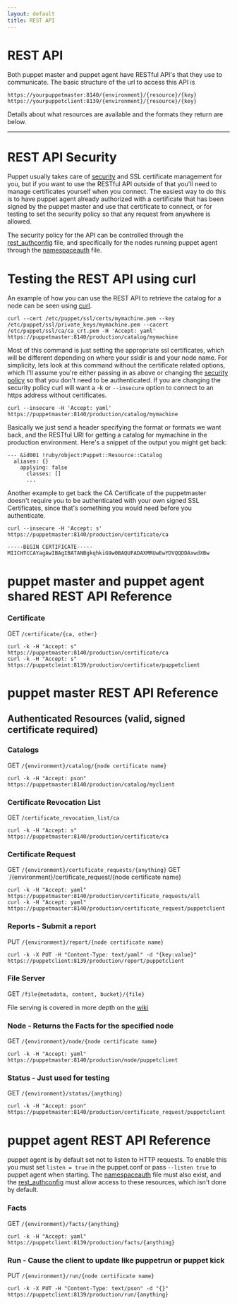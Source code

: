 ```yaml
---
layout: default
title: REST API
---
```


REST API
==================

Both puppet master and puppet agent have RESTful API's that they use to communicate.
The basic structure of the url to access this API is

    https://yourpuppetmaster:8140/{environment}/{resource}/{key}
    https://yourpuppetclient:8139/{environment}/{resource}/{key}

Details about what resources are available and the formats they return are
below.

* * *

REST API Security
==================

Puppet usually takes care of [security](./security.html) and SSL certificate
management for you, but if you want to use the RESTful API outside of that
you'll need to manage certificates yourself when you connect.  The easiest way
to do this is to have puppet agent already authorized with a certificate that has
been signed by the puppet master and use that certificate to connect, or for
testing to set the security policy so that any request from anywhere is
allowed.

The security policy for the API can be controlled through the 
[rest_authconfig](./security.html#authconf) file, and specifically for the 
nodes running puppet agent through the 
[namespaceauth](./security.html#namespaceauthconf) file.

Testing the REST API using curl
=================

An example of how you can use the REST API to retrieve the catalog for a node
can be seen using [curl](http://en.wikipedia.org/wiki/CURL).

    curl --cert /etc/puppet/ssl/certs/mymachine.pem --key /etc/puppet/ssl/private_keys/mymachine.pem --cacert /etc/puppet/ssl/ca/ca_crt.pem -H 'Accept: yaml' https://puppetmaster:8140/production/catalog/mymachine

Most of this command is just setting the appropriate ssl certificates, which
will be different depending on where your ssldir is and your node name.
For simplicity, lets look at this command without the certificate related
options, which I'll assume you're either passing in as above or changing the
[security policy](./security.html) so that you don't need to be authenticated.
If you are changing the security policy curl will want a -k or `--insecure`
option to connect to an https address without certificates.

    curl --insecure -H 'Accept: yaml' https://puppetmaster:8140/production/catalog/mymachine

Basically we just send a header specifying the format or formats we want back,
and the RESTful URI for getting a catalog for mymachine in the production
environment.  Here's a snippet of the output you might get back:

    --- &id001 !ruby/object:Puppet::Resource::Catalog
      aliases: {}
        applying: false
          classes: []
          ...

Another example to get back the CA Certificate of the puppetmaster doesn't
require you to be authenticated with your own signed SSL Certificates, since
that's something you would need before you authenticate.

    curl --insecure -H 'Accept: s' https://puppetmaster:8140/production/certificate/ca

    -----BEGIN CERTIFICATE-----
    MIICHTCCAYagAwIBAgIBATANBgkqhkiG9w0BAQUFADAXMRUwEwYDVQQDDAxwdXBw

puppet master and puppet agent shared REST API Reference
==================

### Certificate
GET `/certificate/{ca, other}`

    curl -k -H "Accept: s" https://puppetmaster:8140/production/certificate/ca
    curl -k -H "Accept: s" https://puppetcleint:8139/production/certificate/puppetclient

puppet master REST API Reference
==================

## Authenticated Resources (valid, signed certificate required)

### Catalogs
GET `/{environment}/catalog/{node certificate name}`

    curl -k -H "Accept: pson" https://puppetmaster:8140/production/catalog/myclient

### Certificate Revocation List
GET `/certificate_revocation_list/ca`

    curl -k -H "Accept: s" https://puppetmaster:8140/production/certificate/ca

### Certificate Request
GET `/{environment}/certificate_requests/{anything}`
GET `/{environment}/certificate_request/{node certificate name}

    curl -k -H "Accept: yaml" https://puppetmaster:8140/production/certificate_requests/all
    curl -k -H "Accept: yaml" https://puppetmaster:8140/production/certificate_request/puppetclient

### Reports - Submit a report
PUT `/{environment}/report/{node certificate name}`

    curl -k -X PUT -H "Content-Type: text/yaml" -d "{key:value}" https://puppetclient:8139/production/report/puppetclient

### File Server
GET `/file{metadata, content, bucket}/{file}`

File serving is covered in more depth on the [wiki](http://projects.puppetlabs.com/projects/puppet/wiki/File_Serving_Configuration)

### Node - Returns the Facts for the specified node
GET `/{environment}/node/{node certificate name}`

    curl -k -H "Accept: yaml" https://puppetmaster:8140/production/node/puppetclient

### Status - Just used for testing
GET `/{environment}/status/{anything}`

    curl -k -H "Accept: pson" https://puppetmaster:8140/production/certificate_request/puppetclient

puppet agent REST API Reference
==================

puppet agent is by default set not to listen to HTTP requests.  To enable this you
must set `listen = true` in the puppet.conf or pass `--listen true` to puppet agent
when starting.  The [namespaceauth](./security.html#namespaceauthconf) file must
also exist, and the [rest_authconfig](./security.html#authconf) must allow
access to these resources, which isn't done by default.

### Facts
GET `/{environment}/facts/{anything}`

    curl -k -H "Accept: yaml" https://puppetclient:8139/production/facts/{anything}

### Run - Cause the client to update like puppetrun or puppet kick
PUT `/{environment}/run/{node certificate name}`

    curl -k -X PUT -H "Content-Type: text/pson" -d "{}" https://puppetclient:8139/production/run/{anything}
